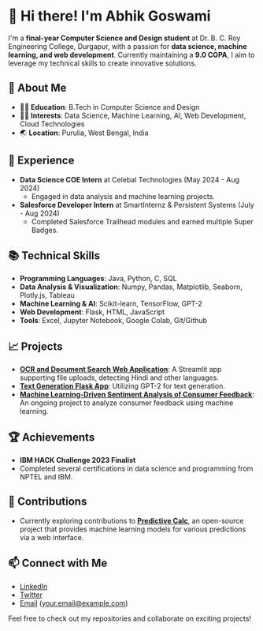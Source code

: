 # 👋 Hi there! I'm Abhik Goswami

I'm a **final-year Computer Science and Design student** at Dr. B. C. Roy Engineering College, Durgapur, with a passion for **data science, machine learning, and web development**. Currently maintaining a **9.0 CGPA**, I aim to leverage my technical skills to create innovative solutions.

## 🌱 About Me
- 👨‍🎓 **Education**: B.Tech in Computer Science and Design
- 🧑‍💻 **Interests**: Data Science, Machine Learning, AI, Web Development, Cloud Technologies
- 🌏 **Location**: Purulia, West Bengal, India

## 💼 Experience
- **Data Science COE Intern** at Celebal Technologies (May 2024 - Aug 2024)
  - Engaged in data analysis and machine learning projects.
- **Salesforce Developer Intern** at SmartInternz & Persistent Systems (July - Aug 2024)
  - Completed Salesforce Trailhead modules and earned multiple Super Badges.

## 📚 Technical Skills
- **Programming Languages**: Java, Python, C, SQL
- **Data Analysis & Visualization**: Numpy, Pandas, Matplotlib, Seaborn, Plotly.js, Tableau
- **Machine Learning & AI**: Scikit-learn, TensorFlow, GPT-2
- **Web Development**: Flask, HTML, JavaScript
- **Tools**: Excel, Jupyter Notebook, Google Colab, Git/Github

## 📈 Projects
- **[OCR and Document Search Web Application](#)**: A Streamlit app supporting file uploads, detecting Hindi and other languages.
- **[Text Generation Flask App](#)**: Utilizing GPT-2 for text generation.
- **[Machine Learning-Driven Sentiment Analysis of Consumer Feedback](#)**: An ongoing project to analyze consumer feedback using machine learning.

## 🏆 Achievements
- **IBM HACK Challenge 2023 Finalist**
- Completed several certifications in data science and programming from NPTEL and IBM.

## 🌟 Contributions
- Currently exploring contributions to **[Predictive Calc](#)**, an open-source project that provides machine learning models for various predictions via a web interface.

## 📫 Connect with Me
- [LinkedIn](#)
- [Twitter](#)
- [Email](#) (your.email@example.com)

Feel free to check out my repositories and collaborate on exciting projects!
